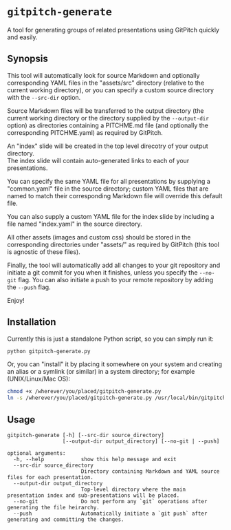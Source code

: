 # `gitpitch-generate`
A tool for generating groups of related presentations using GitPitch quickly and easily.

## Synopsis
This tool will automatically look for source Markdown and optionally corresponding
YAML files in the "assets/src" directory (relative to the current working directory), or 
you can specify a custom source directory with the `--src-dir` option.

Source Markdown files will be transferred to the output directory (the current working
directory or the directory supplied by the `--output-dir` option) as directories containing
a PITCHME.md file (and optionally the corresponding PITCHME.yaml) as required by GitPitch.

An "index" slide will be created in the top level direcotry of your output directory.  
The index slide will contain auto-generated links to each of your presentations.

You can specify the same YAML file for all presentations by supplying a "common.yaml" file
in the source directory; custom YAML files that are named to match their corresponding 
Markdown file will override this default file.

You can also supply a custom YAML file for the index slide by including a file named
"index.yaml" in the source directory.

All other assets (images and custom css) should be stored in the corresponding
directories under "assets/" as required by GitPitch (this tool is agnostic of these
files).

Finally, the tool will automatically add all changes to your git repository and initiate
a git commit for you when it finishes, unless you specify the `--no-git` flag.  You 
can also initiate a push to your remote repository by adding the `--push` flag.

Enjoy!

## Installation
Currently this is just a standalone Python script, so you can simply run it:

```bash
python gitpitch-generate.py
```

Or, you can "install" it by placing it somewhere on your system and creating an alias
or a symlink (or similar) in a system directory; for example (UNIX/Linux/Mac OS):

```bash
chmod +x /wherever/you/placed/gitpitch-generate.py
ln -s /wherever/you/placed/gitpitch-generate.py /usr/local/bin/gitpitch-generate
```

## Usage

```text
gitpitch-generate [-h] [--src-dir source_directory]
                  [--output-dir output_directory] [--no-git | --push]

optional arguments:
  -h, --help            show this help message and exit
  --src-dir source_directory
                        Directory containing Markdown and YAML source files for each presentation.
  --output-dir output_directory
                        Top-level directory where the main presentation index and sub-presentations will be placed.
  --no-git              Do not perform any `git` operations after generating the file heirarchy.
  --push                Automatically initiate a `git push` after generating and committing the changes.
```

